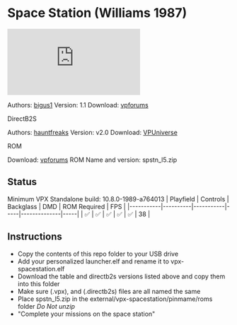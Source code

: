 # Space Station (Williams 1987)

![Table Preview](https://www.vpforums.org/index.php?app=downloads&module=display&section=screenshot&record=118795&id=18562&full=1)

Authors: [bigus1](https://www.vpforums.org/index.php?showuser=107629)
Version: 1.1
Download: [vpforums](https://www.vpforums.org/index.php?app=downloads&showfile=18562)

DirectB2S

Authors: [hauntfreaks](https://vpuniverse.com/profile/5216-hauntfreaks/)
Version: v2.0
Download: [VPUniverse](https://vpuniverse.com/files/file/10912-space-station-williams-1987-b2s-with-full-dmd/)

ROM

Download: [vpforums](https://www.vpforums.org/index.php?app=downloads&showfile=906)
ROM Name and version: spstn_l5.zip

## Status 

Minimum VPX Standalone build: 10.8.0-1989-a764013
| Playfield | Controls | Backglass | DMD | ROM Required | FPS | 
|-----------|----------|-----------|-----|--------------|-----|
| :white_check_mark: | :white_check_mark: | :white_check_mark: | :white_check_mark: | :white_check_mark: | 38 |

## Instructions

- Copy the contents of this repo folder to your USB drive
- Add your personalized launcher.elf and rename it to vpx-spacestation.elf
- Download the table and directb2s versions listed above and copy them into this folder
- Make sure (.vpx), and (.directb2s) files are all named the same
- Place spstn_l5.zip in the external/vpx-spacestation/pinmame/roms folder *Do Not unzip*
- "Complete your missions on the space station"

